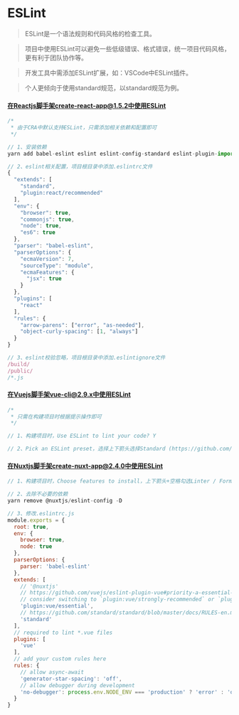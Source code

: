 # ESLint

> ESLint是一个语法规则和代码风格的检查工具。

> 项目中使用ESLint可以避免一些低级错误、格式错误，统一项目代码风格，更有利于团队协作等。

> 开发工具中需添加ESLint扩展，如：VSCode中ESLint插件。

> 个人更倾向于使用standard规范，以standard规范为例。

#### 在Reactjs脚手架create-react-app@1.5.2中使用ESLint

```javascript
/*
 * 由于CRA中默认支持ESLint，只需添加相关依赖和配置即可
 */

// 1、安装依赖
yarn add babel-eslint eslint eslint-config-standard eslint-plugin-import eslint-plugin-node eslint-plugin-promise eslint-plugin-react eslint-plugin-standard -D

// 2、eslint相关配置，项目根目录中添加.eslintrc文件
{
  "extends": [
    "standard",
    "plugin:react/recommended"
  ],
  "env": {
    "browser": true,
    "commonjs": true,
    "node": true,
    "es6": true
  },
  "parser": "babel-eslint",
  "parserOptions": {
    "ecmaVersion": 7,
    "sourceType": "module",
    "ecmaFeatures": {
      "jsx": true
    }
  },
  "plugins": [
    "react"
  ],
  "rules": {
    "arrow-parens": ["error", "as-needed"],
    "object-curly-spacing": [1, "always"]
  }
}

// 3、eslint校验忽略，项目根目录中添加.eslintignore文件
/build/
/public/
/*.js
```

#### 在Vuejs脚手架vue-cli@2.9.x中使用ESLint

```javascript
/*
 * 只需在构建项目时根据提示操作即可
 */

// 1、构建项目时，Use ESLint to lint your code? Y

// 2、Pick an ESLint preset，选择上下箭头选择Standard (https://github.com/standard/standard)
```

#### 在Nuxtjs脚手架create-nuxt-app@2.4.0中使用ESLint

```javascript
// 1、构建项目时，Choose features to install，上下箭头+空格勾选Linter / Formatter这一项

// 2、去除不必要的依赖
yarn remove @nuxtjs/eslint-config -D

// 3、修改.eslintrc.js
module.exports = {
  root: true,
  env: {
    browser: true,
    node: true
  },
  parserOptions: {
    parser: 'babel-eslint'
  },
  extends: [
    // '@nuxtjs'
    // https://github.com/vuejs/eslint-plugin-vue#priority-a-essential-error-prevention
    // consider switching to `plugin:vue/strongly-recommended` or `plugin:vue/recommended` for stricter rules.
    'plugin:vue/essential',
    // https://github.com/standard/standard/blob/master/docs/RULES-en.md
    'standard'
  ],
  // required to lint *.vue files
  plugins: [
    'vue'
  ],
  // add your custom rules here
  rules: {
    // allow async-await
    'generator-star-spacing': 'off',
    // allow debugger during development
    'no-debugger': process.env.NODE_ENV === 'production' ? 'error' : 'off'
  }
}
```